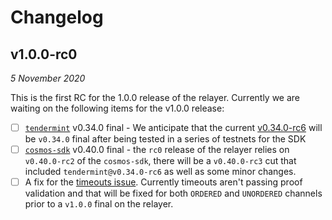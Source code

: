 # Changelog

## v1.0.0-rc0

*5 November 2020*

This is the first RC for the 1.0.0 release of the relayer. Currently we are waiting on the following items for the v1.0.0 release:
- [ ] [`tendermint`](https://github.com/tendermint/tendermint) v0.34.0 final - We anticipate that the current [v0.34.0-rc6](https://github.com/tendermint/tendermint/releases/tag/v0.34.0-rc6) will be `v0.34.0` final after being tested in a series of testnets for the SDK
- [ ] [`cosmos-sdk`](https://github.com/cosmos/cosmos-sdk) v0.40.0 final - the `rc0` release of the relayer relies on `v0.40.0-rc2` of the `cosmos-sdk`, there will be a `v0.40.0-rc3` cut that included `tendermint@v0.34.0-rc6` as well as some minor changes.
- [ ] A fix for the [timeouts issue](https://github.com/gatechain/relayer/pull/322). Currently timeouts aren't passing proof validation and that will be fixed for both `ORDERED` and `UNORDERED` channels prior to a `v1.0.0` final on the relayer.
